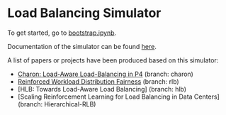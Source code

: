 # Load Balancing Simulator

To get started, go to [bootstrap.ipynb](notebooks/demo/bootstrap.ipynb).

Documentation of the simulator can be found [here](src/README.md).

A list of papers or projects have been produced based on this simulator:
- [Charon: Load-Aware Load-Balancing in P4](https://arxiv.org/abs/2110.14389) (branch: charon)
- [Reinforced Workload Distribution Fairness](https://arxiv.org/abs/2111.00008) (branch: rlb)
- [HLB: Towards Load-Aware Load Balancing] (branch: hlb)
- [Scaling Reinforcement Learning for Load Balancing in Data Centers] (branch: Hierarchical-RLB)